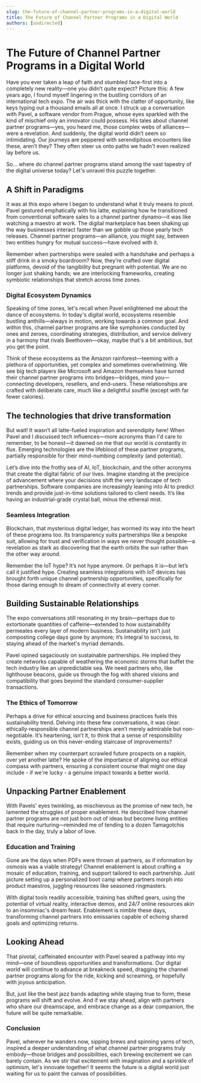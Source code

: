 ```yaml
---
slug: the-future-of-channel-partner-programs-in-a-digital-world
title: The Future of Channel Partner Programs in a Digital World
authors: [undirected]
---
```



# The Future of Channel Partner Programs in a Digital World

Have you ever taken a leap of faith and stumbled face-first into a completely new reality—one you didn’t quite expect? Picture this: A few years ago, I found myself lingering in the bustling corridors of an international tech expo. The air was thick with the clatter of opportunity, like keys typing out a thousand emails all at once. I struck up a conversation with Pavel, a software vendor from Prague, whose eyes sparkled with the kind of mischief only an innovator could possess. His tales about channel partner programs—yes, you heard me, those complex webs of alliances—were a revelation. And suddenly, the digital world didn’t seem so intimidating. Our journeys are peppered with serendipitous encounters like these, aren’t they? They often steer us onto paths we hadn't even realized lay before us.

So... where do channel partner programs stand among the vast tapestry of the digital universe today? Let's unravel this puzzle together.

## A Shift in Paradigms

It was at this expo where I began to understand what it truly means to pivot. Pavel gestured emphatically with his latte, explaining how he transitioned from conventional software sales to a channel partner dynamo—it was like watching a maestro at work. The digital marketplace has been shaking up the way businesses interact faster than we gobble up those yearly tech releases. Channel partner programs—an alliance, you might say, between two entities hungry for mutual success—have evolved with it.

Remember when partnerships were sealed with a handshake and perhaps a stiff drink in a smoky boardroom? Now, they’re crafted over digital platforms, devoid of the tangibility but pregnant with potential. We are no longer just shaking hands; we are interlocking frameworks, creating symbiotic relationships that stretch across time zones.

### Digital Ecosystem Dynamics

Speaking of time zones, let's recall when Pavel enlightened me about the dance of ecosystems. In today's digital world, ecosystems resemble bustling anthills—always in motion, working towards a common goal. And within this, channel partner programs are like symphonies conducted by ones and zeroes, coordinating strategies, distribution, and service delivery in a harmony that rivals Beethoven—okay, maybe that's a bit ambitious, but you get the point.

Think of these ecosystems as the Amazon rainforest—teeming with a plethora of opportunities, yet complex and sometimes overwhelming. We see big tech players like Microsoft and Amazon themselves have turned their channel partner programs into bridges—bridges, mind you—connecting developers, resellers, and end-users. These relationships are crafted with deliberate care, much like a delightful soufflé (except with far fewer calories).

## The technologies that drive transformation

But wait! It wasn’t all latte-fueled inspiration and serendipity here! When Pavel and I discussed tech influences—more acronyms than I'd care to remember, to be honest—it dawned on me that our world is constantly in flux. Emerging technologies are the lifeblood of these partner programs, partially responsible for their mind-numbing complexity (and potential). 

Let’s dive into the frothy sea of AI, IoT, blockchain, and the other acronyms that create the digital fabric of our lives. Imagine standing at the precipice of advancement where your decisions shift the very landscape of tech partnerships. Software companies are increasingly leaning into AI to predict trends and provide just-in-time solutions tailored to client needs. It’s like having an industrial-grade crystal ball, minus the ethereal mist.

### Seamless Integration

Blockchain, that mysterious digital ledger, has wormed its way into the heart of these programs too. Its transparency suits partnerships like a bespoke suit, allowing for trust and verification in ways we never thought possible—a revelation as stark as discovering that the earth orbits the sun rather than the other way around.

Remember the IoT hype? It’s not hype anymore. Or perhaps it is—but let’s call it justified hype. Creating seamless integrations with IoT devices has brought forth unique channel partnership opportunities, specifically for those daring enough to dream of connectivity at every corner.

## Building Sustainable Relationships

The expo conversations still resonating in my brain—perhaps due to extortionate quantities of caffeine—extended to how sustainability permeates every layer of modern business. Sustainability isn’t just composting college days gone by anymore; it’s integral to success, to staying ahead of the market's myriad demands.

Pavel opined sagaciously on sustainable partnerships. He implied they create networks capable of weathering the economic storms that buffet the tech industry like an unpredictable sea. We need partners who, like lighthouse beacons, guide us through the fog with shared visions and compatibility that goes beyond the standard consumer-supplier transactions.

### The Ethics of Tomorrow

Perhaps a drive for ethical sourcing and business practices fuels this sustainability trend. Delving into these few conversations, it was clear: ethically-responsible channel partnerships aren’t merely admirable but non-negotiable. It’s heartening, isn’t it, to think that a sense of responsibility exists, guiding us on this never-ending staircase of improvements?

Remember when my counterpart scrawled future prospects on a napkin, over yet another latte? He spoke of the importance of aligning our ethical compass with partners, ensuring a consistent course that might one day include - if we're lucky - a genuine impact towards a better world.

## Unpacking Partner Enablement

With Pavels' eyes twinkling, as mischievous as the promise of new tech, he lamented the struggles of proper enablement. He described how channel partner programs are not just born out of ideas but become living entities that require nurturing—reminded me of tending to a dozen Tamagotchis back in the day, truly a labor of love.

### Education and Training

Gone are the days when PDFs were thrown at partners, as if information by osmosis was a viable strategy! Channel enablement is about crafting a mosaic of education, training, and support tailored to each partnership. Just picture setting up a personalized boot camp where partners morph into product maestros, juggling resources like seasoned ringmasters.

With digital tools readily accessible, training has shifted gears, using the potential of virtual reality, interactive demos, and 24/7 online resources akin to an insomniac's dream feast. Enablement is nimble these days, transforming channel partners into emissaries capable of echoing shared goals and optimizing returns.

## Looking Ahead

That pivotal, caffeinated encounter with Pavel seared a pathway into my mind—one of boundless opportunities and transformations. Our digital world will continue to advance at breakneck speed, dragging the channel partner programs along for the ride, kicking and screaming, or hopefully with joyous anticipation.

But, just like the best jazz bands adapting while staying true to form, these programs will shift and evolve. And if we stay ahead, align with partners who share our dreamscape, and embrace change as a dear companion, the future will be quite remarkable.

### Conclusion

Pavel, wherever he wanders now, sipping brews and spinning yarns of tech, inspired a deeper understanding of what channel partner programs truly embody—those bridges and possibilities, each brewing excitement we can barely contain. As we stir that excitement with imagination and a sprinkle of optimism, let's innovate together! It seems the future is a digital world just waiting for us to paint the canvas of possibilities.